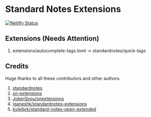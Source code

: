 # Standard Notes Extensions

[![Netlify Status](https://api.netlify.com/api/v1/badges/25256400-19de-4a55-a026-3d8ced3bf9b7/deploy-status)](https://app.netlify.com/sites/standardnotes-extensions/deploys)

## Extensions (Needs Attention)

1. extensions/autocomplete-tags.toml -> standardnotes/quick-tags

## Credits

Huge thanks to all these contributors and other authors.

1. [standardnotes](https://github.com/standardnotes)
2. [sn-extensions](https://github.com/sn-extensions/)
3. [JokerQyou/snextensions](https://github.com/JokerQyou/snextensions)
4. [iganeshk/standardnotes-extensions](https://github.com/iganeshk/standardnotes-extensions)
5. [kylejbrk/standard-notes-open-extended](https://github.com/kylejbrk/standard-notes-open-extended)
